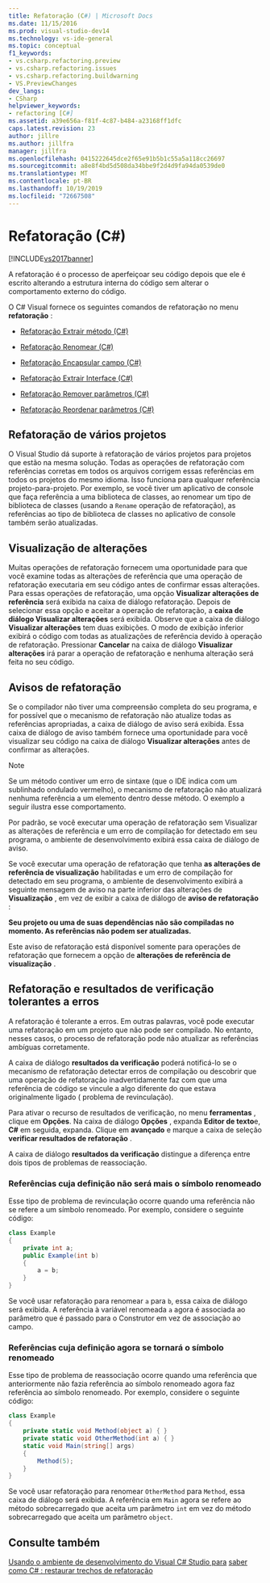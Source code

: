 ```yaml
---
title: Refatoração (C#) | Microsoft Docs
ms.date: 11/15/2016
ms.prod: visual-studio-dev14
ms.technology: vs-ide-general
ms.topic: conceptual
f1_keywords:
- vs.csharp.refactoring.preview
- vs.csharp.refactoring.issues
- vs.csharp.refactoring.buildwarning
- VS.PreviewChanges
dev_langs:
- CSharp
helpviewer_keywords:
- refactoring [C#]
ms.assetid: a39e656a-f81f-4c87-b484-a23168ff1dfc
caps.latest.revision: 23
author: jillre
ms.author: jillfra
manager: jillfra
ms.openlocfilehash: 0415222645dce2f65e91b5b1c55a5a118cc26697
ms.sourcegitcommit: a8e8f4bd5d508da34bbe9f2d4d9fa94da0539de0
ms.translationtype: MT
ms.contentlocale: pt-BR
ms.lasthandoff: 10/19/2019
ms.locfileid: "72667508"
---
```

# <a name="refactoring-c"></a>Refatoração (C#)
[!INCLUDE[vs2017banner](../includes/vs2017banner.md)]

A refatoração é o processo de aperfeiçoar seu código depois que ele é escrito alterando a estrutura interna do código sem alterar o comportamento externo do código.

 O C# Visual fornece os seguintes comandos de refatoração no menu **refatoração** :

- [Refatoração Extrair método (C#)](../csharp-ide/extract-method-refactoring-csharp.md)

- [Refatoração Renomear (C#)](../csharp-ide/rename-refactoring-csharp.md)

- [Refatoração Encapsular campo (C#)](../csharp-ide/encapsulate-field-refactoring-csharp.md)

- [Refatoração Extrair Interface (C#)](../csharp-ide/extract-interface-refactoring-csharp.md)

- [Refatoração Remover parâmetros (C#)](../csharp-ide/remove-parameters-refactoring-csharp.md)

- [Refatoração Reordenar parâmetros (C#)](../csharp-ide/reorder-parameters-refactoring-csharp.md)

## <a name="multi-project-refactoring"></a>Refatoração de vários projetos
 O Visual Studio dá suporte à refatoração de vários projetos para projetos que estão na mesma solução. Todas as operações de refatoração com referências corretas em todos os arquivos corrigem essas referências em todos os projetos do mesmo idioma. Isso funciona para qualquer referência projeto-para-projeto. Por exemplo, se você tiver um aplicativo de console que faça referência a uma biblioteca de classes, ao renomear um tipo de biblioteca de classes (usando a `Rename` operação de refatoração), as referências ao tipo de biblioteca de classes no aplicativo de console também serão atualizadas.

## <a name="changes-preview"></a>Visualização de alterações
 Muitas operações de refatoração fornecem uma oportunidade para que você examine todas as alterações de referência que uma operação de refatoração executaria em seu código antes de confirmar essas alterações. Para essas operações de refatoração, uma opção **Visualizar alterações de referência** será exibida na caixa de diálogo refatoração. Depois de selecionar essa opção e aceitar a operação de refatoração, a **caixa de diálogo Visualizar alterações** será exibida. Observe que a caixa de diálogo **Visualizar alterações** tem duas exibições. O modo de exibição inferior exibirá o código com todas as atualizações de referência devido à operação de refatoração. Pressionar **Cancelar** na caixa de diálogo **Visualizar alterações** irá parar a operação de refatoração e nenhuma alteração será feita no seu código.

## <a name="refactoring-warnings"></a>Avisos de refatoração
 Se o compilador não tiver uma compreensão completa do seu programa, e for possível que o mecanismo de refatoração não atualize todas as referências apropriadas, a caixa de diálogo de aviso será exibida. Essa caixa de diálogo de aviso também fornece uma oportunidade para você visualizar seu código na caixa de diálogo **Visualizar alterações** antes de confirmar as alterações.

> [!NOTE]
> Se um método contiver um erro de sintaxe (que o IDE indica com um sublinhado ondulado vermelho), o mecanismo de refatoração não atualizará nenhuma referência a um elemento dentro desse método. O exemplo a seguir ilustra esse comportamento.

 Por padrão, se você executar uma operação de refatoração sem Visualizar as alterações de referência e um erro de compilação for detectado em seu programa, o ambiente de desenvolvimento exibirá essa caixa de diálogo de aviso.

 Se você executar uma operação de refatoração que tenha **as alterações de referência de visualização** habilitadas e um erro de compilação for detectado em seu programa, o ambiente de desenvolvimento exibirá a seguinte mensagem de aviso na parte inferior das alterações de **Visualização** , em vez de exibir a caixa de diálogo de **aviso de refatoração** :

 **Seu projeto ou uma de suas dependências não são compiladas no momento. As referências não podem ser atualizadas.**

 Este aviso de refatoração está disponível somente para operações de refatoração que fornecem a opção de **alterações de referência de visualização** .

## <a name="error-tolerant-refactoring-and-verification-results"></a>Refatoração e resultados de verificação tolerantes a erros
 A refatoração é tolerante a erros. Em outras palavras, você pode executar uma refatoração em um projeto que não pode ser compilado. No entanto, nesses casos, o processo de refatoração pode não atualizar as referências ambíguas corretamente.

 A caixa de diálogo **resultados da verificação** poderá notificá-lo se o mecanismo de refatoração detectar erros de compilação ou descobrir que uma operação de refatoração inadvertidamente faz com que uma referência de código se vincule a algo diferente do que estava originalmente ligado ( problema de revinculação).

 Para ativar o recurso de resultados de verificação, no menu **ferramentas** , clique em **Opções**. Na caixa de diálogo **Opções** , expanda **Editor de texto**e, **C#** em seguida, expanda. Clique em **avançado** e marque a caixa de seleção **verificar resultados de refatoração** .

 A caixa de diálogo **resultados da verificação** distingue a diferença entre dois tipos de problemas de reassociação.

### <a name="references-whose-definition-will-no-longer-be-the-renamed-symbol"></a>Referências cuja definição não será mais o símbolo renomeado
 Esse tipo de problema de revinculação ocorre quando uma referência não se refere a um símbolo renomeado. Por exemplo, considere o seguinte código:

```csharp
class Example
{
    private int a;
    public Example(int b)
    {
        a = b;
    }
}
```

 Se você usar refatoração para renomear `a` para `b`, essa caixa de diálogo será exibida. A referência à variável renomeada `a` agora é associada ao parâmetro que é passado para o Construtor em vez de associação ao campo.

### <a name="references-whose-definition-will-now-become-the-renamed-symbol"></a>Referências cuja definição agora se tornará o símbolo renomeado
 Esse tipo de problema de reassociação ocorre quando uma referência que anteriormente não fazia referência ao símbolo renomeado agora faz referência ao símbolo renomeado. Por exemplo, considere o seguinte código:

```csharp
class Example
{
    private static void Method(object a) { }
    private static void OtherMethod(int a) { }
    static void Main(string[] args)
    {
        Method(5);
    }
}
```

 Se você usar refatoração para renomear `OtherMethod` para `Method`, essa caixa de diálogo será exibida. A referência em `Main` agora se refere ao método sobrecarregado que aceita um parâmetro `int` em vez do método sobrecarregado que aceita um parâmetro `object`.

## <a name="see-also"></a>Consulte também
 [Usando o ambiente de desenvolvimento do Visual C# Studio para](../csharp-ide/using-the-visual-studio-development-environment-for-csharp.md) [saber como C# : restaurar trechos de refatoração](../ide/how-to-restore-csharp-refactoring-snippets.md)